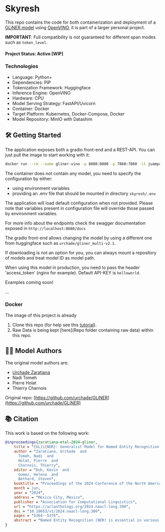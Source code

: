 # Skyresh

This repo contains the code for both containerization and deployment of a [GLiNER model](https://github.com/urchade/GLiNER) using [OpenVINO](https://docs.openvino.ai/), it is part of a larger personal project. 

**IMPORTANT**: Full compatibility is not guaranteed for different span modes such as `token_level`.


#### Project Status: Active [WIP]

### Technologies
* Language: Python+
* Dependencies: PIP
* Tokenization Framework: Huggingface
* Inference Engine: OpenVINO
* Hardware: CPU
* Model Serving Strategy: FastAPI/Uvicorn
* Container: Docker
* Target Platform: Kubernetes, Docker-Compose, Docker
* Model Repository: MinIO with Datashim

## 🛠 Getting Started

The application exposes both a gradio front-end and a REST-API. You can just pull the image to start working with it:

```bash
docker run --rm --name gliner-vino -p 8080:8080 -p 7860:7860 -it juampahc/skyresh:latest
```

The container does not contain any model, you need to specify the configuration by either:

- using environment variables
- providing an .env file that should be mounted in directory `skyresh/.env`

The application will load default configuration when not provided. Please note that variables present in configuration file will override those passed by environment variables.

For more info about the endpoints check the swagger documentation exposed in `http://localhost:8080/docs`

The gradio front-end allows changing the model by using a different one from huggingface such as `urchade/gliner_multi-v2.1`.

If downloading is not an option for you, you can always mount a repository of models and treat model ID  as model path.

When using this model in production, you need to pass the header 'access_token' (nginx for example). Default API-KEY is `helloworld`.

Examples coming soon!

...

### Docker

The image of this project is already 
1. Clone this repo (for help see this [tutorial](https://help.github.com/articles/cloning-a-repository/)).
2. Raw Data is being kept [here](Repo folder containing raw data) within this repo.


## 👨‍💻 Model Authors
The original model authors are:
* [Urchade Zaratiana](https://huggingface.co/urchade)
* Nadi Tomeh
* Pierre Holat
* Thierry Charnois

Original repo: [https://github.com/urchade/GLiNER](https://github.com/urchade/GLiNER)

## 📚 Citation

This work is based on the following work:

```bibtex
@inproceedings{zaratiana-etal-2024-gliner,
    title = "{GL}i{NER}: Generalist Model for Named Entity Recognition using Bidirectional Transformer",
    author = "Zaratiana, Urchade  and
      Tomeh, Nadi  and
      Holat, Pierre  and
      Charnois, Thierry",
    editor = "Duh, Kevin  and
      Gomez, Helena  and
      Bethard, Steven",
    booktitle = "Proceedings of the 2024 Conference of the North American Chapter of the Association for Computational Linguistics: Human Language Technologies (Volume 1: Long Papers)",
    month = jun,
    year = "2024",
    address = "Mexico City, Mexico",
    publisher = "Association for Computational Linguistics",
    url = "https://aclanthology.org/2024.naacl-long.300",
    doi = "10.18653/v1/2024.naacl-long.300",
    pages = "5364--5376",
    abstract = "Named Entity Recognition (NER) is essential in various Natural Language Processing (NLP) applications. Traditional NER models are effective but limited to a set of predefined entity types. In contrast, Large Language Models (LLMs) can extract arbitrary entities through natural language instructions, offering greater flexibility. However, their size and cost, particularly for those accessed via APIs like ChatGPT, make them impractical in resource-limited scenarios. In this paper, we introduce a compact NER model trained to identify any type of entity. Leveraging a bidirectional transformer encoder, our model, GLiNER, facilitates parallel entity extraction, an advantage over the slow sequential token generation of LLMs. Through comprehensive testing, GLiNER demonstrate strong performance, outperforming both ChatGPT and fine-tuned LLMs in zero-shot evaluations on various NER benchmarks.",
}
```

